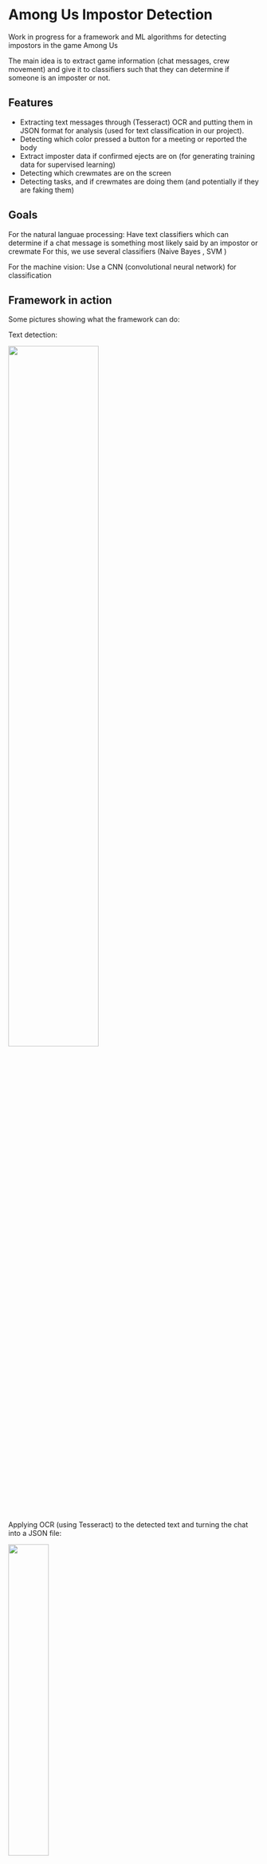 # Among Us Impostor Detection

Work in progress for a framework and ML algorithms for detecting impostors in the game Among Us

The main idea is to extract game information (chat messages, crew movement) and give it to classifiers such that they can determine if someone is an imposter or not.


## Features

- Extracting text messages through (Tesseract) OCR and putting them in JSON format for analysis (used for text classification in our project).
- Detecting which color pressed a button for a meeting or reported the body
- Extract imposter data if confirmed ejects are on (for generating training data for supervised learning)
- Detecting which crewmates are on the screen
- Detecting tasks, and if crewmates are doing them (and potentially if they are faking them)

## Goals

For the natural languae processing:
Have text classifiers which can determine if a chat message is something most likely said by an impostor or crewmate
For this, we use several classifiers (Naive Bayes , SVM )

For the machine vision:
Use a CNN (convolutional neural network) for classification


## Framework in action

Some pictures showing what the framework can do:

Text detection:

<img width="60%" src ="https://i.imgur.com/TeyntnB.png"/><br>

Applying OCR (using Tesseract) to the detected text and turning the chat into a JSON file:

<img width="40%" src ="https://i.imgur.com/bCNqVxb.png"/><br>


## contact

My email: letabot (a) gmx (.) com 

This project is part of Serpentine: https://serpentineai.nl/contact/
